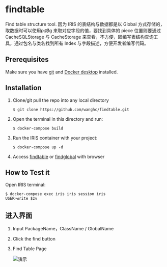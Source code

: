 # findtable

Find table structure tool. 因为 IRIS 的表结构与数据都是以 Global 方式存储的，取数据时可以使用$p或$lg 来取对应字段的值，要找到具体的 piece 位置则要通过 CacheSQLStorage 与 CacheStorage 来查看，不方便，固编写表结构查询工具，通过包名与类名找到所有 Index 与字段描述，方便开发者编写代码。

## Prerequisites

Make sure you have [git](https://git-scm.com/book/en/v2/Getting-Started-Installing-Git) and [Docker desktop](https://www.docker.com/products/docker-desktop) installed.

## Installation

1. Clone/git pull the repo into any local directory

    ```
    $ git clone https://github.com/wanghc/findtable.git
    ```

2. Open the terminal in this directory and run:

    ```
    $ docker-compose build
    ```

3. Run the IRIS container with your project:

    ```
    $ docker-compose up -d
    ```

4. Access [findtable](http://127.0.0.1:56773/csp/user/findglobal.csp) or [findglobal](http://127.0.0.1:56773/csp/user/findglobal.csp) with browser


## How to Test it

Open IRIS terminal:

```
$ docker-compose exec iris iris session iris
USER>write $zv
```

## 进入界面

1. Input PackageName，ClassName / GlobalName

2. Click the find button

3. Find Table Page

   ![演示](https://openexchange.intersystems.com/mp/img/packages/1329/screenshots/ohxdp8skrelyypa0nwi1tbbhyo.gif)
